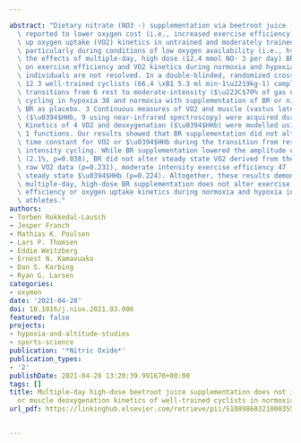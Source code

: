 ---
abstract: "Dietary nitrate (NO3 -) supplementation via beetroot juice (BR) has been\
  \ reported to lower oxygen cost (i.e., increased exercise efficiency) and speed\
  \ up oxygen uptake (VO2) kinetics in untrained and moderately trained individuals,\
  \ particularly during conditions of low oxygen availability (i.e., hypoxia). However,\
  \ the effects of multiple-day, high dose (12.4 mmol NO- 3 per day) BR supplementation\
  \ on exercise efficiency and VO2 kinetics during normoxia and hypoxia in well-trained\
  \ individuals are not resolved. In a double-blinded, randomized crossover study,\
  \ 12 3 well-trained cyclists (66.4 \xB1 5.3 ml min-1\u2219kg-1) completed three\
  \ transitions from 6 rest to moderate-intensity ($\u223C$70% of gas exchange threshold)\
  \ cycling in hypoxia 38 and normoxia with supplementation of BR or nitrate-depleted\
  \ BR as placebo. 3 Continuous measures of VO2 and muscle (vastus lateralis) deoxygenation\
  \ ($\u0394$HHb, 9 using near-infrared spectroscopy) were acquired during all transitions.\
  \ Kinetics of 4 VO2 and deoxygenation ($\u0394$HHb) were modelled using mono-exponential\
  \ 1 functions. Our results showed that BR supplementation did not alter the primary\
  \ time constant for VO2 or $\u0394$HHb during the transition from rest to moderate-\
  \ intensity cycling. While BR supplementation lowered the amplitude of the VO2 response\
  \ (2.1%, p=0.038), BR did not alter steady state VO2 derived from the fit (p=0.258),\
  \ raw VO2 data (p=0.231), moderate intensity exercise efficiency 47 (p=0.333) nor\
  \ steady state $\u0394$HHb (p=0.224). Altogether, these results demonstrate that\
  \ multiple-day, high-dose BR supplementation does not alter exercise Journal Pre-proof\
  \ efficiency or oxygen uptake kinetics during normoxia and hypoxia in well-trained\
  \ athletes."
authors:
- Torben Rokkedal-Lausch
- Jesper Franch
- Mathias K. Poulsen
- Lars P. Thomsen
- Eddie Weitzberg
- Ernest N. Kamavuako
- Dan S. Karbing
- Ryan G. Larsen
categories:
- oxymon
date: '2021-04-28'
doi: 10.1016/j.niox.2021.03.006
featured: false
projects:
- hypoxia-and-altitude-studies
- sports-science
publication: '*Nitric Oxide*'
publication_types:
- '2'
publishDate: 2021-04-28 13:20:39.991670+00:00
tags: []
title: Multiple-day high-dose beetroot juice supplementation does not improve pulmonary
  or muscle deoxygenation kinetics of well-trained cyclists in normoxia and hypoxia
url_pdf: https://linkinghub.elsevier.com/retrieve/pii/S1089860321000355

---
